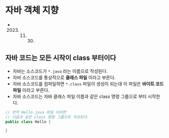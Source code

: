 # 자바 객체 지향
* 2023. 11. 30.

## 자바 코드는 모든 시작이 **class** 부터이다
* 자바는 소스코드가 `*.java` 라는 이름으로 작성된다.
* 자바 소스코드를 통상적으로 **클래스 파일** 이라고 부른다.
* 자바 소스코드를 컴파일하면 `*.class` 파일이 생성이 되는데 이 파일은 **바이트 코드 파일** 이라고 부른다.
* 자바 소스코드는 자바 클래스 파일 이름과 같은 class 명령 그룹으로 부터 시작한다. 
```java
// 만약 Hello.java 파일 이라면
// 다음과 같은 class 명령 그룹으로 작성된다.
public class Hello {

}
```
